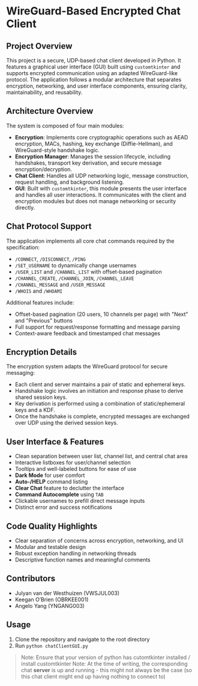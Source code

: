 # WireGuard-Based Encrypted Chat Client

## Project Overview

This project is a secure, UDP-based chat client developed in Python. It features a graphical user interface (GUI) built using `customtkinter` and supports encrypted communication using an adapted WireGuard-like protocol. The application follows a modular architecture that separates encryption, networking, and user interface components, ensuring clarity, maintainability, and reusability.

## Architecture Overview

The system is composed of four main modules:

- **Encryption**: Implements core cryptographic operations such as AEAD encryption, MACs, hashing, key exchange (Diffie-Hellman), and WireGuard-style handshake logic.
- **Encryption Manager**: Manages the session lifecycle, including handshakes, transport key derivation, and secure message encryption/decryption.
- **Chat Client**: Handles all UDP networking logic, message construction, request handling, and background listening.
- **GUI**: Built with `customtkinter`, this module presents the user interface and handles all user interactions. It communicates with the client and encryption modules but does not manage networking or security directly.

## Chat Protocol Support

The application implements all core chat commands required by the specification:

- `/CONNECT`, `/DISCONNECT`, `/PING`
- `/SET_USERNAME` to dynamically change usernames
- `/USER_LIST` and `/CHANNEL_LIST` with offset-based pagination
- `/CHANNEL_CREATE`, `/CHANNEL_JOIN`, `/CHANNEL_LEAVE`
- `/CHANNEL_MESSAGE` and `/USER_MESSAGE`
- `/WHOIS` and `/WHOAMI`

Additional features include:

- Offset-based pagination (20 users, 10 channels per page) with "Next" and "Previous" buttons
- Full support for request/response formatting and message parsing
- Context-aware feedback and timestamped chat messages

## Encryption Details

The encryption system adapts the WireGuard protocol for secure messaging:

- Each client and server maintains a pair of static and ephemeral keys.
- Handshake logic involves an initiation and response phase to derive shared session keys.
- Key derivation is performed using a combination of static/ephemeral keys and a KDF.
- Once the handshake is complete, encrypted messages are exchanged over UDP using the derived session keys.

## User Interface & Features

- Clean separation between user list, channel list, and central chat area
- Interactive listboxes for user/channel selection
- Tooltips and well-labeled buttons for ease of use
- **Dark Mode** for user comfort
- **Auto-/HELP** command listing
- **Clear Chat** feature to declutter the interface
- **Command Autocomplete** using `TAB`
- Clickable usernames to prefill direct message inputs
- Distinct error and success notifications

## Code Quality Highlights

- Clear separation of concerns across encryption, networking, and UI
- Modular and testable design
- Robust exception handling in networking threads
- Descriptive function names and meaningful comments

## Contributors

- Julyan van der Westhuizen (VWSJUL003)  
- Keegan O’Brien (OBRKEE001)  
- Angelo Yang (YNGANG003)

## Usage
1. Clone the repository and navigate to the root directory 
2. Run `python chatClientGUI.py` 

> Note: Ensure that your version of python has cutomtkinter installed / install customtkinter 
> Note: At the time of writing, the corresponding chat **server** is up and running - this might not always be the case (so this chat client might end up having nothing to connect to)





